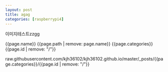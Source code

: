 ```yaml
---
layout: post
title: agag
categories: [raspberrypi4]
---
```


이미지테스트zzgg

{{page.name}}
{{page.path | remove: page.name}}
{{page.categories}}
{{page.id | remove: "/"}}


raw.githubusercontent.com/kjh36102/kjh36102.github.io/master/_posts/{{page.categories}}/{{page.id | remove: "/"}}